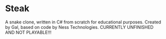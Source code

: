 # Steak
A snake clone, written in C# from scratch for educational purposes. Created by Gal, based on code by Ness Technologies.
CURRENTLY UNFINISHED AND NOT PLAYABLE!!!
